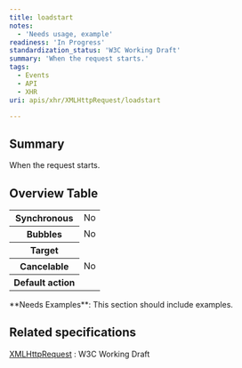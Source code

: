 ```yaml
---
title: loadstart
notes:
  - 'Needs usage, example'
readiness: 'In Progress'
standardization_status: 'W3C Working Draft'
summary: 'When the request starts.'
tags:
  - Events
  - API
  - XHR
uri: apis/xhr/XMLHttpRequest/loadstart

---
```

## <span>Summary</span>

When the request starts.

## <span>Overview Table</span>

<table class="wikitable">
<tr>
<th>
Synchronous

</th>
<td>
No

</td>
</tr>
<tr>
<th>
Bubbles

</th>
<td>
No

</td>
</tr>
<tr>
<th>
Target

</th>
<td>
</td>
</tr>
<tr>
<th>
Cancelable

</th>
<td>
No

</td>
</tr>
<tr>
<th>
Default action

</th>
<td>
</td>
</tr>
</table>
**Needs Examples**: This section should include examples.

## <span>Related specifications</span>

[XMLHttpRequest](http://www.w3.org/TR/XMLHttpRequest/#events)
:   W3C Working Draft
